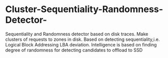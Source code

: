 # Cluster-Sequentiality-Randomness-Detector-
Sequentiality and Randomness detector based on disk traces. Make clusters of requests to zones in disk. Based on detecting sequentiality,i.e. Logical Block Addressing LBA deviation. Intelligence is based on finding degree of randomness for detecting candidates to offload to SSD
